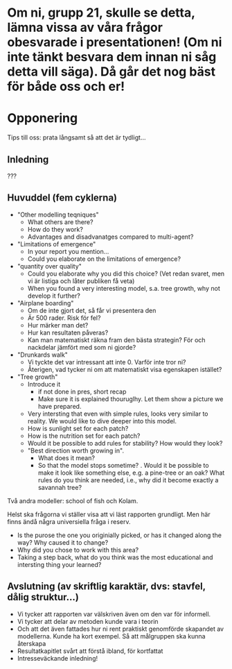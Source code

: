 
# Om ni, grupp 21, skulle se detta, lämna vissa av våra frågor obesvarade i presentationen! (Om ni inte tänkt besvara dem innan ni såg detta vill säga). Då går det nog bäst för både oss och er!

# Opponering

Tips till oss: prata långsamt så att det är tydligt...

## Inledning

???

## Huvuddel (fem cyklerna)

- "Other modelling teqniques"
  - What others are there?
  - How do they work?
  - Advantages and disadvanatges compared to multi-agent?
- "Limitations of emergence"
  - In your report you mention...
  - Could you elaborate on the limitations of emergence?
- "quantity over quality"
  - Could you elaborate why you did this choice? (Vet redan svaret, men vi är listiga och låter publiken få veta)
  - When you found a very interesting model, s.a. tree growth, why not develop it further?
- "Airplane boarding"
  - Om de inte gjort det, så får vi presentera den
  - Är 500 rader. Risk för fel? 
  - Hur märker man det? 
  - Hur kan resultaten påveras?
  - Kan man matematiskt räkna fram den bästa strategin? För och nackdelar jämfört med som ni gjorde?
- "Drunkards walk"
  - Vi tyckte det var intressant att inte 0. Varför inte tror ni?
  - Återigen, vad tycker ni om att matematiskt visa egenskapen istället?
- "Tree growth"
  - Introduce it
    - if not done in pres, short recap
    - Make sure it is explained thouruglhy. Let them show a picture we have prepared.
  - Very intersting that even with simple rules, looks very similar to reality. We would like to dive deeper into this model.
  - How is sunlight set for each patch?
  - How is the nutrition set for each patch?
  - Would it be possible to add rules for stability? How would they look?
  - "Best direction worth growing in".
    - What does it mean?
    - So that the model stops sometime?
  . Would it be possible to make it look like something else, e.g. a pine-tree or an oak? What rules do you think are needed, i.e., why did it become exactly a savannah tree?

Två andra modeller: school of fish och Kolam.

Helst ska frågorna vi ställer visa att vi läst rapporten grundligt. Men här finns ändå några universiella fråga i reserv.

- Is the purose the one you originially picked, or has it changed along the way? Why caused it to change?
- Why did you chose to work with this area?
- Taking a step back, what do you think was the most educational and intersting thing your learned?

## Avslutning (av skriftlig karaktär, dvs: stavfel, dålig struktur...)

- Vi tycker att rapporten var välskriven även om den var för informell.
- Vi tycker att delar av metoden kunde vara i teorin 
- Och att det även fattades hur ni rent praktiskt genomförde skapandet av modellerna. Kunde ha kort exempel. Så att målgruppen ska kunna återskapa
- Resultatkapitlet svårt att förstå ibland, för kortfattat
- Intresseväckande inledning!
